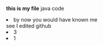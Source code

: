 <b> this is my file</b>
java code
<li>by now you would have known me</li>
see I edited github

<li>3</li>

<li>1</li>

